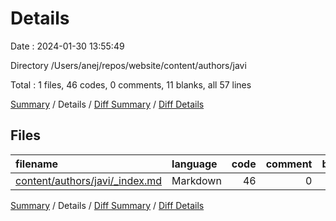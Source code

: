 # Details

Date : 2024-01-30 13:55:49

Directory /Users/anej/repos/website/content/authors/javi

Total : 1 files,  46 codes, 0 comments, 11 blanks, all 57 lines

[Summary](results.md) / Details / [Diff Summary](diff.md) / [Diff Details](diff-details.md)

## Files
| filename | language | code | comment | blank | total |
| :--- | :--- | ---: | ---: | ---: | ---: |
| [content/authors/javi/_index.md](/content/authors/javi/_index.md) | Markdown | 46 | 0 | 11 | 57 |

[Summary](results.md) / Details / [Diff Summary](diff.md) / [Diff Details](diff-details.md)